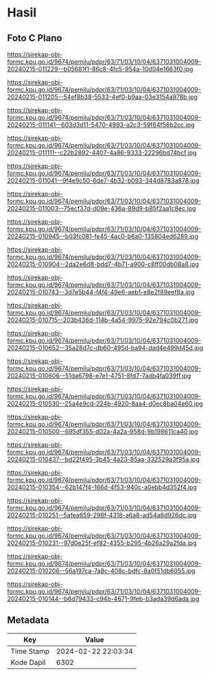 # Hasil

## Foto C Plano

https://sirekap-obj-formc.kpu.go.id/9674/pemilu/pdpr/63/71/03/10/04/6371031004009-20240215-011229--b05681f1-86c8-4fc5-954a-10d04e1663f0.jpg

https://sirekap-obj-formc.kpu.go.id/9674/pemilu/pdpr/63/71/03/10/04/6371031004009-20240215-011205--54ef8b38-5533-4ef0-b9aa-03e3154a978b.jpg

https://sirekap-obj-formc.kpu.go.id/9674/pemilu/pdpr/63/71/03/10/04/6371031004009-20240215-011141--603d3d11-5470-4993-a2c3-59f64f56b2cc.jpg

https://sirekap-obj-formc.kpu.go.id/9674/pemilu/pdpr/63/71/03/10/04/6371031004009-20240215-011111--c22b2892-4407-4a86-9333-22296bd74bcf.jpg

https://sirekap-obj-formc.kpu.go.id/9674/pemilu/pdpr/63/71/03/10/04/6371031004009-20240215-011041--9f4e9c50-6de7-4b32-b093-344d8783a878.jpg

https://sirekap-obj-formc.kpu.go.id/9674/pemilu/pdpr/63/71/03/10/04/6371031004009-20240215-011003--75ecf37d-d09e-436a-89d9-b85f2aa1c8ec.jpg

https://sirekap-obj-formc.kpu.go.id/9674/pemilu/pdpr/63/71/03/10/04/6371031004009-20240215-010945--b03fc081-fe45-4ac0-b6a0-135804ed6289.jpg

https://sirekap-obj-formc.kpu.go.id/9674/pemilu/pdpr/63/71/03/10/04/6371031004009-20240215-010904--2da2e6d8-bdd7-4b71-a900-c8ff00db08a8.jpg

https://sirekap-obj-formc.kpu.go.id/9674/pemilu/pdpr/63/71/03/10/04/6371031004009-20240215-010743--3d7e5b44-f4f4-49e6-aeb1-e8e2f89eef8a.jpg

https://sirekap-obj-formc.kpu.go.id/9674/pemilu/pdpr/63/71/03/10/04/6371031004009-20240215-010715--203b436d-114b-4a54-9975-92e794c0b271.jpg

https://sirekap-obj-formc.kpu.go.id/9674/pemilu/pdpr/63/71/03/10/04/6371031004009-20240215-010652--35a28d7c-db60-495d-ba94-dad4e499d45d.jpg

https://sirekap-obj-formc.kpu.go.id/9674/pemilu/pdpr/63/71/03/10/04/6371031004009-20240215-010606--51da6798-e7e1-4751-8fd7-7adb4fa039ff.jpg

https://sirekap-obj-formc.kpu.go.id/9674/pemilu/pdpr/63/71/03/10/04/6371031004009-20240215-010530--25a4e9cd-224b-4920-8aa4-d0ec8ba04e60.jpg

https://sirekap-obj-formc.kpu.go.id/9674/pemilu/pdpr/63/71/03/10/04/6371031004009-20240215-010500--695df355-d02a-4a2a-958d-9b198611ca40.jpg

https://sirekap-obj-formc.kpu.go.id/9674/pemilu/pdpr/63/71/03/10/04/6371031004009-20240215-010437--bd22f495-3b45-4a23-85aa-332529a3f95a.jpg

https://sirekap-obj-formc.kpu.go.id/9674/pemilu/pdpr/63/71/03/10/04/6371031004009-20240215-010354--62b147f4-166d-4f53-940c-a0ebb4d352f4.jpg

https://sirekap-obj-formc.kpu.go.id/9674/pemilu/pdpr/63/71/03/10/04/6371031004009-20240215-010251--5afea659-298f-4318-a6a8-ad54a8d926dc.jpg

https://sirekap-obj-formc.kpu.go.id/9674/pemilu/pdpr/63/71/03/10/04/6371031004009-20240215-010231--97d0e25f-ef82-4355-b295-4b26a29a2fda.jpg

https://sirekap-obj-formc.kpu.go.id/9674/pemilu/pdpr/63/71/03/10/04/6371031004009-20240215-010206--56a197ca-7a8c-408c-bdfc-8a0f51db6055.jpg

https://sirekap-obj-formc.kpu.go.id/9674/pemilu/pdpr/63/71/03/10/04/6371031004009-20240215-010144--b6d79433-c94b-4671-9feb-b3ada39d6ada.jpg


## Metadata

| Key        | Value               |
| ---------- | ------------------- |
| Time Stamp | 2024-02-22 22:03:34 |
| Kode Dapil | 6302                |



